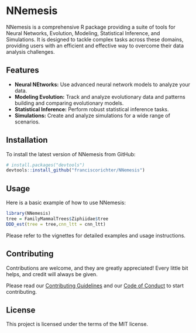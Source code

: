 # NNemesis

NNemesis is a comprehensive R package providing a suite of tools for Neural Networks, Evolution, Modeling, Statistical Inference, and Simulations. It is designed to tackle complex tasks across these domains, providing users with an efficient and effective way to overcome their data analysis challenges.

## Features

* **Neural NEtworks:** Use advanced neural network models to analyze your data.
* **Modeling Evolution:** Track and analyze evolutionary data and patterns building and comparing evolutionary models.
* **Statistical Inference:** Perform robust statistical inference tasks.
* **Simulations:** Create and analyze simulations for a wide range of scenarios.

## Installation

To install the latest version of NNemesis from GitHub:

```r
# install.packages("devtools")
devtools::install_github("franciscorichter/NNemesis")
```

## Usage

Here is a basic example of how to use NNemesis:

```r
library(NNemesis)
tree = FamilyMammalTrees$Ziphiidae$tree
DDD_est(tree = tree,cnn_ltt = cnn_ltt)
```

Please refer to the vignettes for detailed examples and usage instructions.

## Contributing

Contributions are welcome, and they are greatly appreciated! Every little bit helps, and credit will always be given.

Please read our [Contributing Guidelines](LINK_TO_CONTRIBUTING.md) and our [Code of Conduct](LINK_TO_CODE_OF_CONDUCT.md) to start contributing.

## License

This project is licensed under the terms of the MIT license.

